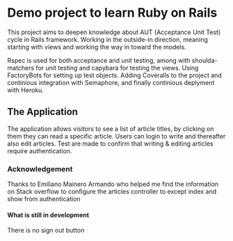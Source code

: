# Demo project to learn Ruby on Rails

This project aims to deepen knowledge about AUT (Acceptance Unit Test) cycle in Rails framework.
Working in the outside-in direction, meaning starting with views and working the way in toward the models.


Rspec is used for both acceptance and unit testing, among with shoulda-matchers for unit testing and capybara for testing the views.
Using FactoryBots for setting up test objects.
Adding Coveralls to the project and continious integration with Semaphore, and finally continious deplyment with Heroku.


## The Application
The application allows visitors to see a list of article titles, by clicking on them they can read a specific article. 
Users can login to write and thereafter also edit articles. Test are made to confirm that writing & editing articles require authentication.

### Acknowledgement
Thanks to Emiliano Mainero Armando who helped me find the information on Stack overflow to configure the articles controller to except index and show from authentication

#### What is still in development
There is no sign out button 
